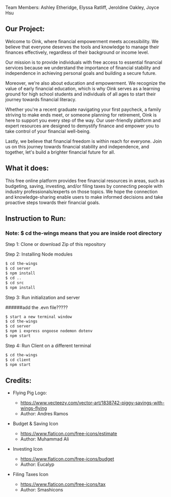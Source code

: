 Team Members: Ashley Etheridge, Elyssa Ratliff, Jeroldine Oakley, Joyce Hsu


## Our Project:
Welcome to Oink, where financial empowerment meets accessibility. We believe that everyone deserves the tools and knowledge to manage their finances effectively, regardless of their background or income level.

Our mission is to provide individuals with free access to essential financial services because we understand the importance of financial stability and independence in achieving personal goals and building a secure future.

Moreover, we're also about education and empowerment. We recognize the value of early financial education, which is why Oink serves as a learning ground for high school students and individuals of all ages to start their journey towards financial literacy.

Whether you're a recent graduate navigating your first paycheck, a family striving to make ends meet, or someone planning for retirement, Oink is here to support you every step of the way. Our user-friendly platform and expert resources are designed to demystify finance and empower you to take control of your financial well-being.

Lastly, we believe that financial freedom is within reach for everyone. Join us on this journey towards financial stability and independence, and together, let's build a brighter financial future for all.



## What it does:
This free online platform provides free financial resources in areas, such as budgeting, saving, investing, and/or filing taxes by connecting people with industry professionals/experts on those topics. We hope the connection and knowledge-sharing enable users to make informed decisions and take proactive steps towards their financial goals.



## Instruction to Run:

### Note: $ cd the-wings means that you are inside root directory

Step 1: Clone or download Zip of this repository

Step 2: Installing Node modules

```bash
$ cd the-wings
$ cd server
$ npm install
$ cd ..
$ cd src
$ npm install
```

Step 3: Run initialization and server

######add the .evn file?????

```bash
$ start a new terminal window
$ cd the-wings
$ cd server
$ npm i express ongoose nodemon dotenv
$ npm start
```

Step 4: Run Client on a different terminal

```bash
$ cd the-wings
$ cd client
$ npm start
```


## Credits:
- Flying Pig Logo: 
    - https://www.vecteezy.com/vector-art/1838742-piggy-savings-with-wings-flying
    - Author: Andres Ramos

- Budget & Saving Icon
    - https://www.flaticon.com/free-icons/estimate
    - Author: Muhammad Ali

- Investing Icon
    - https://www.flaticon.com/free-icons/budget
    - Author: Eucalyp

- Filing Taxes Icon
    - https://www.flaticon.com/free-icons/tax
    - Author: Smashicons
